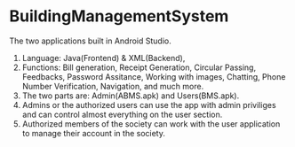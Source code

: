 # BuildingManagementSystem
The two applications built in Android Studio.
1. Language: Java(Frontend) & XML(Backend),
2. Functions: Bill generation, Receipt Generation, Circular Passing, Feedbacks, Password Assitance, Working with images, Chatting, Phone Number Verification, Navigation, and much more.
3. The two parts are: Admin(ABMS.apk) and Users(BMS.apk).
4. Admins or the authorized users can use the app with admin priviliges and can control almost everything on the user section.
5. Authorized members of the society can work with the user application to manage their account in the society.
